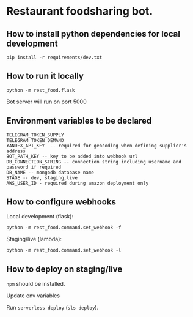 # Restaurant foodsharing bot.

## How to install python dependencies for local development

`pip install -r requirements/dev.txt`


## How to run it locally

`python -m rest_food.flask`

Bot server will run on port 5000


## Environment variables to be declared
```
TELEGRAM_TOKEN_SUPPLY
TELEGRAM_TOKEN_DEMAND
YANDEX_API_KEY  -- required for geocoding when defining supplier's address
BOT_PATH_KEY -- key to be added into webhook url
DB_CONNECTION_STRING -- connection string including username and password if required
DB_NAME -- mongodb database name 
STAGE -- dev, staging,live
AWS_USER_ID - required during amazon deployment only
```

## How to configure webhooks

Local development (flask):

`python -m rest_food.command.set_webhook -f`

Staging/live (lambda):

`python -m rest_food.command.set_webhook -l`


## How to deploy on staging/live

`npm` should be installed.

Update env variables

Run `serverless deploy` (`sls deploy`). 





